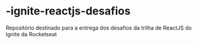 # -ignite-reactjs-desafios
Repositório destinado para a entrega dos desafios da trilha de ReactJS do Ignite da Rocketseat
